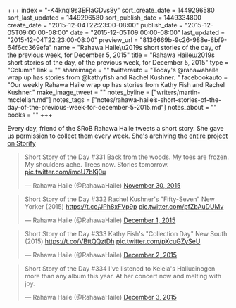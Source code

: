 +++
index = "-K4knql9s3EFIaGDvs8y"
sort_create_date = 1449296580
sort_last_updated = 1449296580
sort_publish_date = 1449334800
create_date = "2015-12-04T22:23:00-08:00"
publish_date = "2015-12-05T09:00:00-08:00"
date = "2015-12-05T09:00:00-08:00"
last_updated = "2015-12-04T22:23:00-08:00"
preview_url = "8136669b-9c26-988e-8bf9-64f6cc369efa"
name = "Rahawa Haile\u2019s short stories of the day, of the previous week, for December 5, 2015"
title = "Rahawa Haile\u2019s short stories of the day, of the previous week, for December 5, 2015"
type = "Column"
link = ""
shareimage = ""
twitterauto = "Today's @rahawahaile wrap up has stories from @kathyfish and Rachel Kushner. "
facebookauto = "Our weekly Rahawa Haile wrap up has stories from Kathy Fish and Rachel Kushner."
make_image_tweet = ""
notes_byline = ["writers/martin-mcclellan.md"]
notes_tags = ["notes/rahawa-haile’s-short-stories-of-the-day-of-the-previous-week-for-december-5-2015.md"]
notes_about = ""
books = ""
+++
<p class="intro">Every day, friend of the SRoB Rahawa Haile tweets a short story. She gave us permission to collect them every week. She's archiving the <a href="https://t.co/5E27ceRIvV" title="Short Story of the Day (2015)  (with images, tweets) Âˇ RahawaHaile Âˇ Storify">entire project on Storify</a></p>

<blockquote class="twitter-tweet" lang="en"><p lang="en" dir="ltr">Short Story of the Day #331&#10;Back from the woods. My toes are frozen. My shoulders ache. Trees now. Stories tomorrow. <a href="https://t.co/imoU7bKj0u">pic.twitter.com/imoU7bKj0u</a></p>&mdash; Rahawa Haile (@RahawaHaile) <a href="https://twitter.com/RahawaHaile/status/671151966228205568">November 30, 2015</a></blockquote>

<blockquote class="twitter-tweet" data-cards="hidden" lang="en"><p lang="en" dir="ltr">Short Story of the Day #332&#10;Rachel Kushner&#39;s &quot;Fifty-Seven&quot;&#10;New Yorker (2015)&#10;<a href="https://t.co/JPh8xFVp9p">https://t.co/JPh8xFVp9p</a> <a href="https://t.co/pfZbAuDUMv">pic.twitter.com/pfZbAuDUMv</a></p>&mdash; Rahawa Haile (@RahawaHaile) <a href="https://twitter.com/RahawaHaile/status/671505583212752896">December 1, 2015</a></blockquote> 

<blockquote class="twitter-tweet" data-cards="hidden" lang="en"><p lang="en" dir="ltr">Short Story of the Day #333&#10;Kathy Fish&#39;s &quot;Collection Day&quot;&#10;New South (2015)&#10;<a href="https://t.co/VBttQQztDh">https://t.co/VBttQQztDh</a> <a href="https://t.co/pXcuGZySeU">pic.twitter.com/pXcuGZySeU</a></p>&mdash; Rahawa Haile (@RahawaHaile) <a href="https://twitter.com/RahawaHaile/status/671879113309859840">December 2, 2015</a></blockquote> 

<blockquote class="twitter-tweet" lang="en"><p lang="en" dir="ltr">Short Story of the Day #334&#10;I&#39;ve listened to Kelela&#39;s Hallucinogen more than any album this year. At her concert now and melting with joy.</p>&mdash; Rahawa Haile (@RahawaHaile) <a href="https://twitter.com/RahawaHaile/status/672265271218974720">December 3, 2015</a></blockquote> 